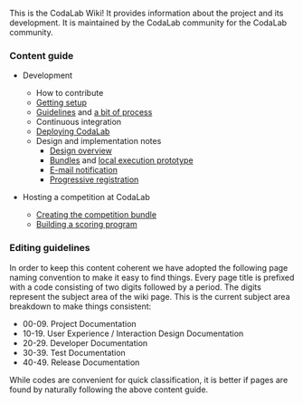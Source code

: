 This is the CodaLab Wiki! It provides information about the project and its development. It is maintained by the CodaLab community for the CodaLab community. 

### Content guide

* Development
    * How to contribute
    * [Getting setup](https://github.com/codalab/codalab/wiki/20.-Getting-Started-for-Developers)
    * [Guidelines](https://github.com/codalab/codalab/wiki/22.-CodaLab-Conventions-for-Developers) and [a bit of process](https://github.com/codalab/codalab/wiki/25.-Issue-tracking)
    * Continuous integration
    * [Deploying CodaLab](https://github.com/codalab/codalab/wiki/Deploying-CodaLab)
    * Design and implementation notes
        * [Design overview](https://github.com/codalab/codalab/blob/master/docs/SPECIFICATION.md)
        * [Bundles](https://github.com/codalab/codalab/blob/master/bundles/BUNDLES.md) and [local execution prototype](https://github.com/codalab/codalab/tree/master/bundles)
        * [E-mail notification](https://github.com/codalab/codalab/wiki/E-mail-notifications)
        * [Progressive registration](https://github.com/codalab/codalab/wiki/11.-Progressive-Registration)

* Hosting a competition at CodaLab
    * [Creating the competition bundle](https://github.com/codalab/codalab/wiki/12.-Building-a-Competition-Bundle)
    * [Building a scoring program](https://github.com/codalab/codalab/wiki/13.-Building-a-Scoring-Program-for-a-Competition)


### Editing guidelines

In order to keep this content coherent we have adopted the following page naming convention to make it easy to find things. Every page title is prefixed with a code consisting of two digits followed by a period. The digits represent the subject area of the wiki page. This is the current subject area breakdown to make things consistent:

* 00-09. Project Documentation
* 10-19. User Experience / Interaction Design Documentation
* 20-29. Developer Documentation
* 30-39. Test Documentation
* 40-49. Release Documentation

While codes are convenient for quick classification, it is better if pages are found by naturally following the above content guide.